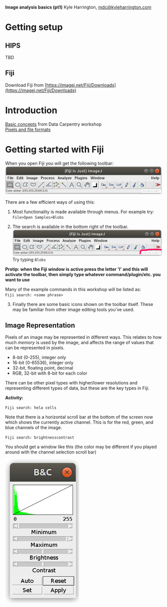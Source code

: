 **Image analysis basics (pt1)**
Kyle Harrington, mdc@kyleharrington.com

# Getting setup

## HIPS

TBD

## Fiji

Download Fiji from
[https://imagej.net/Fiji/Downloads](https://imagej.net/Fiji/Downloads)

# Introduction

[Basic
concepts](https://datacarpentry.org/image-processing/01-introduction/index.html)
from Data Carpentry workshop  
[Pixels and file formats](https://datacarpentry.org/image-processing/02-image-basics/index.html)

# Getting started with Fiji

When you open Fiji you will get the following toolbar:
![Image of the Fiji toolbar](img/fiji_toolbar.png)

There are a few efficient ways of using this:

1. Most functionality is made available through menus. For example
   try:
   `File>Open Samples>Blobs`
   
2. The search is available in the bottom right of the toolbar.
![Image of the Fiji toolbar with search box highlighted](img/fiji_toolbar_search.png)
Try typing `Blobs`

**Protip: when the Fiji window is active press the letter 'l' and this
will activate the toolbar, then simply type whatever
command/plugin/etc. you want to use**

Many of the example commands in this workshop will be listed as:  
`Fiji search: <some phrase>`

3. Finally there are some basic icons shown on the toolbar
   itself. These may be familiar from other image editing tools you've used.

## Image Representation

Pixels of an image may be represented in different ways. This relates
to how much *memory* is used by the image, and affects the range of
values that can be represented in pixels. 

- 8-bit (0-255), integer only
- 16-bit (0-65536), integer only
- 32-bit, floating point, decimal
- RGB, 32-bit with 8-bit for each color

There can be other pixel types with higher/lower resolutions and
representing different types of data, but these are the key types in Fiji.

**Activity:**

`Fiji search: hela cells`

Note that there is a horizontal scroll bar at the bottom of the screen
now which shows the currently active channel. This is for the red,
green, and blue channels of the image.

`Fiji search: brightnesscontrast`

You should get a window like this (the color may be different if you
played around with the channel selection scroll bar)

![The brightness/contrast adjustment window](img/brightness_contrast.png)
